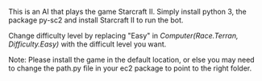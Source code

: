 This is an AI that plays the game Starcraft II. Simply install python 3, the package py-sc2 and install Starcraft II to run the bot.

Change difficulty level by replacing "Easy" in <i>Computer(Race.Terran, Difficulty.Easy)</i> with the difficult level you want.

Note: Please install the game in the default location, or else you may need to change the path.py file in your ec2 package to point to the right folder.

